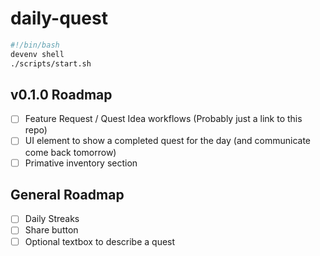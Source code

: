 # daily-quest

```bash
#!/bin/bash
devenv shell
./scripts/start.sh
```

## v0.1.0 Roadmap
- [ ] Feature Request / Quest Idea workflows (Probably just a link to this repo)
- [ ] UI element to show a completed quest for the day (and communicate come back tomorrow)
- [ ] Primative inventory section

## General Roadmap
- [ ] Daily Streaks
- [ ] Share button
- [ ] Optional textbox to describe a quest
